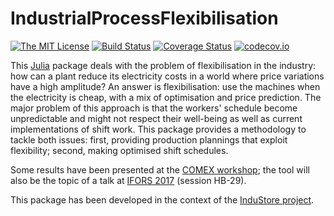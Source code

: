 # IndustrialProcessFlexibilisation

[![The MIT License](https://img.shields.io/badge/license-MIT-orange.svg)](http://opensource.org/licenses/MIT) [![Build Status](https://travis-ci.org/dourouc05/IndustrialProcessFlexibilisation.jl.svg?branch=master)](https://travis-ci.org/dourouc05/IndustrialProcessFlexibilisation.jl) [![Coverage Status](https://coveralls.io/repos/dourouc05/IndustrialProcessFlexibilisation.jl/badge.svg?branch=master&service=github)](https://coveralls.io/github/dourouc05/IndustrialProcessFlexibilisation.jl?branch=master) [![codecov.io](http://codecov.io/github/dourouc05/IndustrialProcessFlexibilisation.jl/coverage.svg?branch=master)](http://codecov.io/github/dourouc05/IndustrialProcessFlexibilisation.jl?branch=master)

This [Julia](http://julialang.org/) package deals with the problem of flexibilisation in the industry: how can a plant reduce its electricity costs in a world where price variations have a high amplitude? An answer is flexibilisation: use the machines when the electricity is cheap, with a mix of optimisation and price prediction. The major problem of this approach is that the workers' schedule become unpredictable and might not respect their well-being as well as current implementations of shift work. This package provides a methodology to tackle both issues: first, providing production plannings that exploit flexibility; second, making optimised shift schedules. 

Some results have been presented at the [COMEX workshop](http://orbi.ulg.ac.be/handle/2268/207330); the tool will also be the topic of a talk at [IFORS 2017](http://ifors2017.ca/) (session HB-29). 

This package has been developed in the context of the [InduStore project](http://www.industore-project.be/). 
